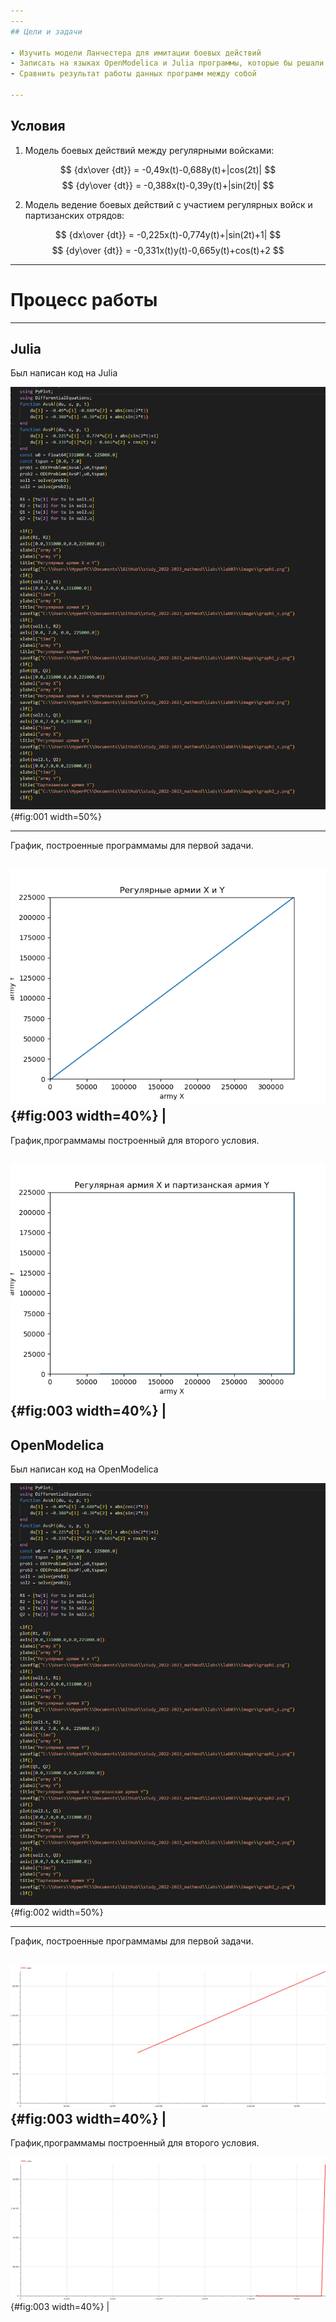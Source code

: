 ```yaml
---
---
## Цели и задачи

- Изучить модели Ланчестера для имитации боевых действий
- Записать на языках OpenModelica и Julia программы, которые бы решали данные задачи с возможностью вносить разные входящие данные
- Сравнить результат работы данных программ между собой

---
```


## Условия

1. Модель боевых действий между регулярными войсками:

$$ {dx\over {dt}} = -0,49x(t)-0,688y(t)+|cos(2t)| $$
$$ {dy\over {dt}} = -0,388x(t)-0,39y(t)+|sin(2t)| $$

2. Модель ведение боевых действий с участием регулярных войск и партизанских отрядов:

$$ {dx\over {dt}} = -0,225x(t)-0,774y(t)+|sin(2t)+1| $$
$$ {dy\over {dt}} = -0,331x(t)y(t)-0,665y(t)+cos(t)+2 $$

---

# Процесс работы

---

## Julia 

Был написан код на Julia 

![Код программы](./image/Screenshot_1.png){#fig:001 width=50%}

---
График, построенные программамы для первой задачи.

![Результат работы на Julia](./image/graph1.png){#fig:003 width=40%} |
---
График,программамы построенный для второго условия.

![Результат работы на Julia](./image/graph2.png){#fig:003 width=40%} |
---
## OpenModelica 

Был написан код на OpenModelica

![Код программы](./image/Screenshot_1.png){#fig:002 width=50%}

---
График, построенные программамы для первой задачи.

![Результат работы на OpenModelica](./image/photo_2023-02-25_03-50-10.jpg){#fig:003 width=40%} |
---
График,программамы построенный для второго условия.

![Результат работы на OpenModelica](./image/photo_2023-02-25_03-49-38.jpg){#fig:003 width=40%} |

